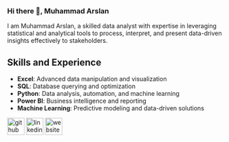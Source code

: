 ### Hi there 👋, Muhammad Arslan

I am Muhammad Arslan, a skilled data analyst with expertise in leveraging statistical and analytical tools to process, interpret, and present data-driven insights effectively to stakeholders.

## Skills and Experience
- **Excel**: Advanced data manipulation and visualization  
- **SQL**: Database querying and optimization  
- **Python**: Data analysis, automation, and machine learning  
- **Power BI**: Business intelligence and reporting  
- **Machine Learning**: Predictive modeling and data-driven solutions  


[<img src='https://cdn.jsdelivr.net/npm/simple-icons@3.0.1/icons/github.svg' alt='github' height='40'>](https://github.com/MArslan65)  [<img src='https://cdn.jsdelivr.net/npm/simple-icons@3.0.1/icons/linkedin.svg' alt='linkedin' height='40'>](https://www.linkedin.com/in/marslan65/)  [<img src='https://cdn.jsdelivr.net/npm/simple-icons@3.0.1/icons/icloud.svg' alt='website' height='40'>](https://linktr.ee/M.Arslan)  

